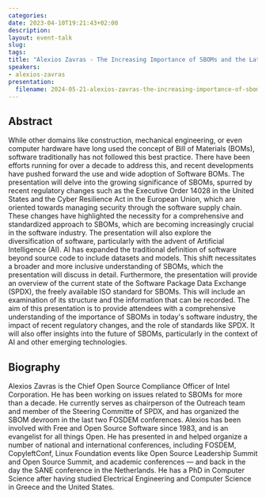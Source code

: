 ```yaml
---
categories:
date: 2023-04-10T19:21:43+02:00
description:
layout: event-talk
slug:
tags:
title: "Alexios Zavras - The Increasing Importance of SBOMs and the Latest Developments"
speakers:
- alexios-zavras
presentation:
  filename: 2024-05-21-alexios-zavras-the-increasing-importance-of-sboms-and-the-latest-developments.pdf
---
```


## Abstract

While other domains like construction, mechanical engineering, or even computer hardware have long used the concept of Bill of Materials (BOMs), software traditionally has not followed this best practice. There have been efforts running for over a decade to address this, and recent developments have pushed forward the use and wide adoption of Software BOMs.
The presentation will delve into the growing significance of SBOMs, spurred by recent regulatory changes such as the Executive Order 14028 in the United States and the Cyber Resilience Act in the European Union, which are oriented towards managing security through the software supply chain. These changes have highlighted the necessity for a comprehensive and standardized approach to SBOMs, which are becoming increasingly crucial in the software industry. The presentation will also explore the diversification of software, particularly with the advent of Artificial Intelligence (AI). AI has expanded the traditional definition of software beyond source code to include datasets and models. This shift necessitates a broader and more inclusive understanding of SBOMs, which the presentation will discuss in detail.
Furthermore, the presentation will provide an overview of the current state of the Software Package Data Exchange (SPDX), the freely available ISO standard for SBOMs. This will include an examination of its structure and the information that can be recorded.
The aim of this presentation is to provide attendees with a comprehensive understanding of the importance of SBOMs in today's software industry, the impact of recent regulatory changes, and the role of standards like SPDX. It will also offer insights into the future of SBOMs, particularly in the context of AI and other emerging technologies.

## Biography

Alexios Zavras is the Chief Open Source Compliance Officer of Intel Corporation. He has been working on issues related to SBOMs for more than a decade. He currently serves as chairperson of the Outreach team and member of the Steering Committe of SPDX, and has organized the SBOM devroom in the last two FOSDEM conferences.
Alexios has been involved with Free and Open Source Software since 1983, and is an evangelist for all things Open. He has presented in and helped organize a number of national and international conferences, including FOSDEM, CopyleftConf, Linux Foundation events like Open Source Leadership Summit and Open Source Summit, and academic conferences — and back in the day the SANE conference in the Netherlands. He has a PhD in Computer Science after having studied Electrical Engineering and Computer Science in Greece and the United States.
